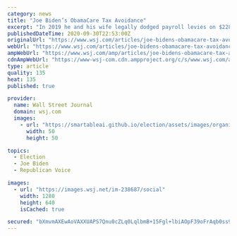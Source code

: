 ```yaml
---
category: news
title: "Joe Biden’s ObamaCare Tax Avoidance"
excerpt: "In 2019 he and his wife legally dodged payroll levies on $228,703 in income."
publishedDateTime: 2020-09-30T22:53:00Z
originalUrl: "https://www.wsj.com/articles/joe-bidens-obamacare-tax-avoidance-11601488381"
webUrl: "https://www.wsj.com/articles/joe-bidens-obamacare-tax-avoidance-11601488381"
ampWebUrl: "https://www.wsj.com/amp/articles/joe-bidens-obamacare-tax-avoidance-11601488381"
cdnAmpWebUrl: "https://www-wsj-com.cdn.ampproject.org/c/s/www.wsj.com/amp/articles/joe-bidens-obamacare-tax-avoidance-11601488381"
type: article
quality: 135
heat: 135
published: true

provider:
  name: Wall Street Journal
  domain: wsj.com
  images:
    - url: "https://smartableai.github.io/election/assets/images/organizations/wsj.com-50x50.jpg"
      width: 50
      height: 50

topics:
  - Election
  - Joe Biden
  - Republican Voice

images:
  - url: "https://images.wsj.net/im-238687/social"
    width: 1280
    height: 640
    isCached: true

secured: "bXmvmAXEwAoVAXXUAPS7Qnu0cZLq0LqlbmB+15Fgl+lbiAOpF39oFrAqb0ss9vc4fgtdLybkre4w717uzl6BlPH9wWZfl4VYldY1NtQfpUTLijcrRIwroryifUwJjUKQN8wxMrffsQfopXROg5plYNTPsTZyciTqNytA6XLyHV2EURBB/DJCrQq+e0jU2JHbKput5BtpKmV9WRrMVUG4/mY/W2ZVMtTO6acJQQBFqYaVBezd+Q31vtFLeR+8KPvA9ilVg5+0h/uR8/rxqV1rOjBTPq/r22+gNicxmf1v3i6A8HZHXnvkAcabV14pwIuvTnohYZUqL4EnjTjxNgk0tLcuOk4OHZ5NareOtz2dGNI=;qLMORiqazJZT/fY/Nnb0yQ=="
---
```


